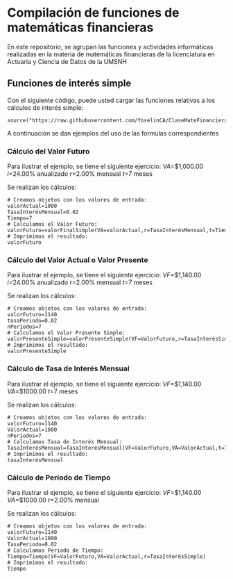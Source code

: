 # Compilación  de funciones de matemáticas financieras

En este repositorio, se agrupan las funciones y actividades informáticas realizadas en la materia de matemáticas financieras de la licenciatura en Actuaria y Ciencia de Datos de la UMSNH

## Funciones de interés simple

Con el siguiente código, puede usted cargar las funciones relativas a los cálculos de interés simple:

```{r}
source("https://raw.githubusercontent.com/YoselinCA/ClaseMateFinanciera/refs/heads/main/FormulasInteresSimple%20(2).R")
```
A continuación se dan ejemplos del uso de las formulas correspondientes

### Cálculo del Valor Futuro

Para ilustrar el ejemplo, se tiene el siguiente ejercicio:
$VA$=$1,000.00
$i$=24.00% anualizado
$r$=2.00% mensual
$t$=7 meses

Se realizan los cálculos:
```{r}
# Creamos objetos con los valores de entrada:
valorActual=1000
TasaInterésMensual=0.02
Tiempo=7
# Calculamos el Valor Futuro:
valorFuturo=valorFinalSimple(VA=valorActual,r=TasaInterésMensual,t=Tiempo)
# Imprimimos el resultado:
valorFuturo
```
### Cálculo del Valor Actual o Valor Presente

Para ilustrar el ejemplo, se tiene el siguiente ejercicio:
$VF$=$1,140.00
$i$=24.00% anualizado
$r$=2.00% mensual
$t$=7 meses

Se realizan los cálculos:
```{r}
# Creamos objetos con los valores de entrada:
valorFuturo=1140
tasaPeriodo=0.02
nPeriodos=7
# Calculamos el Valor Presente Simple:
valorPresenteSimple=valorPresenteSimple(VF=ValorFuturo,r=TasaInterésSimple,t=Tiempo)
# Imprimimos el resultado:
valorPresenteSimple
```
### Cálculo de Tasa de Interés Mensual

Para ilustrar el ejemplo, se tiene el siguiente ejercicio:
$VF$=$1,140.00
$VA$=$1000.00 
$t$=7 meses

Se realizan los cálculos:
```{r}
# Creamos objetos con los valores de entrada:
valorFuturo=1140
ValorActual=1000
nPeriodos=7
# Calculamos Tasa de Interés Mensual:
TasaInterésMensual=TasaInterésMensual(VF=ValorFuturo,VA=ValorActual,t=Tiempo)
# Imprimimos el resultado:
tasaInterésMensual
```
### Cálculo de Periodo de Tiempo

Para ilustrar el ejemplo, se tiene el siguiente ejercicio:
$VF$=$1,140.00
$VA$=$1000.00 
$r$=2.00% mensual

Se realizan los cálculos:
```{r}
# Creamos objetos con los valores de entrada:
valorFuturo=1140
ValorActual=1000
TasaPeriodo=0.02
# Calculamos Periodo de Tiempo:
Tiempo=Tiempo(VF=ValorFuturo,VA=ValorActual,r=TasaInterésSimple)
# Imprimimos el resultado:
Tiempo

